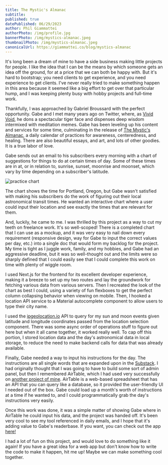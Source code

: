```yaml
---
title: The Mystic's Almanac
subtitle:
published: true
datePublished: 06/29/2023
author: Phil Giammattei
authorPhoto: /img/profile.jpg
bannerPhoto: /img/mystics-almanac.jpeg
thumbnailPhoto: /img/mystics-almanac.jpeg
canonicalUrl: https://giammattei.co/blog/mystics-almanac
---
```


It's long been a dream of mine to have a side business making little projects for people.  I like the idea that I can be the means by which someone gets an idea off the ground, for at a price that we can both be happy with.  But it's hard to bootstrap; you need clients to get experience, and you need experience to get clients.  I've never really tried to make something happen in this area because it seemed like a big effort to get over that particular hump, and I was keeping plenty busy with hobby projects and full-time work.

Thankfully, I was approached by Gabriel Broussard with the perfect opportunity.  Gabe and I met many years ago on Twitter, where, as [Vivid Void](https://twitter.com/VividVoid_), he dons a spectacular tiger face and dispenses deep wisdom intermixed with meditation memes.  Gabe has been leveling up his content and services for some time, culminating in the release of [The Mystic's Almanac](https://vividvoid.substack.com), a daily calendar of practices for awareness, centeredness, and healing.  There are also beautiful essays, and art, and lots of other goodies.  It is a true labor of love.

Gabe sends out an email to his subscribers every morning with a chart of suggestions for things to do at certain times of day. Some of these times are in at, or in relation to, sunrise, sunset, moonrise and moonset, which vary by time depending on a subscriber's latitude.

![practice chart](https://substackcdn.com/image/fetch/w_1456,c_limit,f_webp,q_auto:good,fl_progressive:steep/https%3A%2F%2Fsubstack-post-media.s3.amazonaws.com%2Fpublic%2Fimages%2F2a11256a-4d29-434a-85b6-af8aadf2515f_960x540.jpeg)

The chart shows the time for Portland, Oregon, but Gabe wasn't satisfied with making his subscribers do the work of figuring out their local astronomical transit times.  He wanted an interactive chart where a user could input their location and see exactly the times that are relevant for them.

And, luckily, he came to me.  I was thrilled by this project as a way to cut my teeth on freelance work.  It's so well-scoped!  There is a completed chart that I can use as a mockup, and it was very easy to nail down every requirement (responsive design, way for Gabe to input the correct values per day, etc.) into a single doc that would form my backlog for the project.  My time is tight as I juggle work, family, and my hobbies, and Gabe had an aggressive deadline, but it was so well-thought out and the limits were so sharply defined that I could easily see that I could complete this work on time with plenty of wiggle room.

I used Next.js for the frontend for its excellent developer experience, making it a breeze to set up my two routes and lay the groundwork for fetching various data from various servers.  Then I recreated the look of the chart as best I could, using a variety of fun flexboxes to get the perfect column collapsing behavior when viewing on mobile.  Then, I hooked a location API service to a Material autocomplete component to allow users to type their city name.

I used the [ipgeolocation.io](https://ipgeolocation.io/pricing.html) API to query for my sun and moon events given latitude and longitude coordinates passed from the location selection component.  There was some async order of operations stuff to figure out here but when it all came together, it worked really well.  To cap off this portion, I stored location data and the day's astronomical data in local storage, to reduce the need to make backend calls for data that was already available.

Finally, Gabe needed a way to input his instructions for the day.  The instructions are all single words that are expanded upon in the [Substack](https://vividvoid.substack.com).  I had originally thought that I was going to have to build some sort of admin panel, but then I remembered AirTable, which I had used very successfully on [another project of mine](../dijkstras-cart).  AirTable is a web-based spreadsheet that has an API that you can query like a database, so it provided the user-friendly UI I needed out of the box. Gabe could load up a month's worth of instructions at a time if he wanted to, and I could programmatically grab the day's instructions very easily.

Once this work was done, it was a simple matter of showing Gabe where in AirTable he could input his data, and the project was handed off.  It's been very cool to see my tool referenced in daily emails, and I hope that it's adding value to Gabe's readerbase.  If you want, you can check out the app [here!](https://www.themysticsalman.ac/)

I had a lot of fun on this project, and would love to do something like it again!  If you have a great idea for a web app but don't know how to write the code to make it happen, hit me up!  Maybe we can make something cool together.
